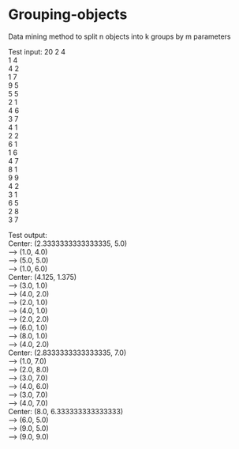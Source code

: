 # Grouping-objects
Data mining method to split n objects into k groups by m parameters


Test input:
20 2 4<br />
1 4<br />
4 2<br />
1 7<br />
9 5<br />
5 5<br />
2 1<br />
4 6<br />
3 7<br />
4 1<br />
2 2<br />
6 1<br />
1 6<br />
4 7<br />
8 1<br />
9 9<br />
4 2<br />
3 1<br />
6 5<br />
2 8<br />
3 7<br />

Test output:<br />
Center: (2.3333333333333335, 5.0)<br />
--> (1.0, 4.0)<br />
--> (5.0, 5.0)<br />
--> (1.0, 6.0)<br />
Center: (4.125, 1.375)<br />
--> (3.0, 1.0)<br />
--> (4.0, 2.0)<br />
--> (2.0, 1.0)<br />
--> (4.0, 1.0)<br />
--> (2.0, 2.0)<br />
--> (6.0, 1.0)<br />
--> (8.0, 1.0)<br />
--> (4.0, 2.0)<br />
Center: (2.8333333333333335, 7.0)<br />
--> (1.0, 7.0)<br />
--> (2.0, 8.0)<br />
--> (3.0, 7.0)<br />
--> (4.0, 6.0)<br />
--> (3.0, 7.0)<br />
--> (4.0, 7.0)<br />
Center: (8.0, 6.333333333333333)<br />
--> (6.0, 5.0)<br />
--> (9.0, 5.0)<br />
--> (9.0, 9.0)<br />
